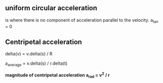 ## uniform circular acceleration
is where there is no component of acceleration
parallel to the velocity.
a<sub>tan</sub> = 0 

## Centripetal acceleration
delta(v) = v.delta(s) / R

a<sub>average</sub> = v.delta(s) / r.delta(t)

**magnitude of centripetal acceleration a<sub>rad</sub> = v<sup>2</sup> / r**



